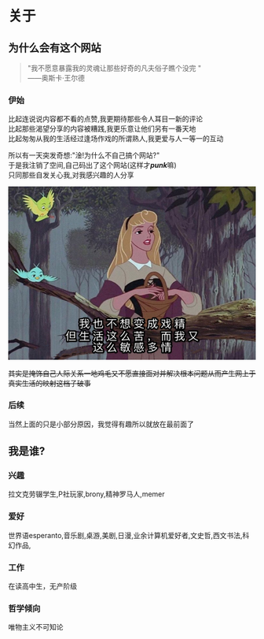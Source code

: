 # 关于

## 为什么会有这个网站

> "我不愿意暴露我的灵魂让那些好奇的凡夫俗子瞧个没完 "  
>                                                            ——奥斯卡·王尔德  
### 伊始
比起连说说内容都不看的点赞,我更期待那些令人耳目一新的评论  
比起那些渴望分享的内容被糟践,我更乐意让他们另有一番天地  
比起匆匆从我的生活经过逢场作戏的所谓熟人,我更爱与人一等一的互动

所以有一天突发奇想:"淦!为什么不自己搞个网站?"  
于是我注销了空间,自己码出了这个网站(这样才***punk***嘛)  
只同那些自发关心我,对我感兴趣的人分享

![](../../assets/images/敏感多情的戏精.png)

~~其实是掩饰自己人际关系一地鸡毛又不愿直接面对并解决根本问题从而产生网上于真实生活的映射这档子破事~~

### 后续

当然上面的只是小部分原因，我觉得有趣所以就放在最前面了



## 我是谁?

### 兴趣

拉文克劳辍学生,P社玩家,brony,精神罗马人,memer

### 爱好

世界语esperanto,音乐剧,桌游,美剧,日漫,业余计算机爱好者,文史哲,西文书法,科幻作品,

### 工作

在读高中生，无产阶级

### 哲学倾向

唯物主义不可知论
